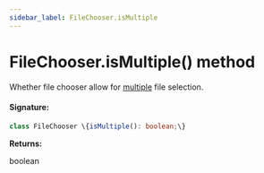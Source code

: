 ```yaml
---
sidebar_label: FileChooser.isMultiple
---
```


# FileChooser.isMultiple() method

Whether file chooser allow for [multiple](https://developer.mozilla.org/en-US/docs/Web/HTML/Element/input/file#attr-multiple) file selection.

#### Signature:

```typescript
class FileChooser \{isMultiple(): boolean;\}
```

**Returns:**

boolean
